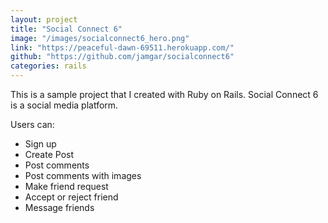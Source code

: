 ```yaml
---
layout: project
title: "Social Connect 6"
image: "/images/socialconnect6_hero.png"
link: "https://peaceful-dawn-69511.herokuapp.com/"
github: "https://github.com/jamgar/socialconnect6"
categories: rails
---
```


This is a sample project that I created with Ruby on Rails. Social Connect 6 is a social media platform.

Users can:

- Sign up
- Create Post
- Post comments
- Post comments with images
- Make friend request
- Accept or reject friend
- Message friends
